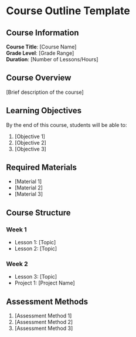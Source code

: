 # Course Outline Template

## Course Information

**Course Title**: [Course Name]  
**Grade Level**: [Grade Range]  
**Duration**: [Number of Lessons/Hours]

## Course Overview

[Brief description of the course]

## Learning Objectives

By the end of this course, students will be able to:

1. [Objective 1]
2. [Objective 2]
3. [Objective 3]

## Required Materials

- [Material 1]
- [Material 2]
- [Material 3]

## Course Structure

### Week 1
- Lesson 1: [Topic]
- Lesson 2: [Topic]

### Week 2
- Lesson 3: [Topic]
- Project 1: [Project Name]

## Assessment Methods

1. [Assessment Method 1]
2. [Assessment Method 2]
3. [Assessment Method 3] 
